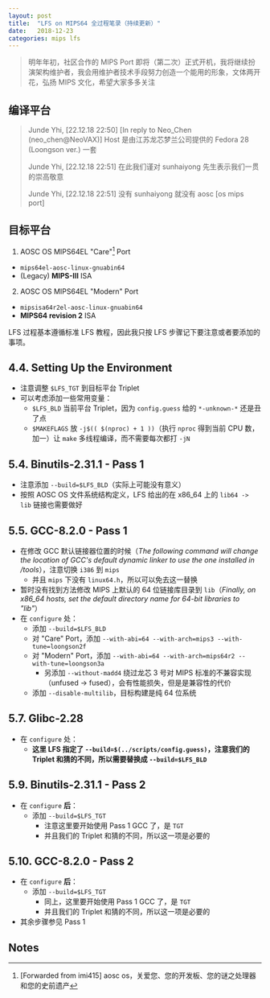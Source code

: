 ```yaml
---
layout: post
title:  "LFS on MIPS64 全过程笔录（持续更新）"
date:   2018-12-23
categories: mips lfs
---
```


> 明年年初，社区合作的 MIPS Port 即将（第二次）正式开机，我将继续扮演架构维护者，我会用维护者技术手段努力创造一个能用的形象，文体两开花，弘扬 MIPS 文化，希望大家多多关注

## 编译平台

> Junde Yhi, [22.12.18 22:50]
> [In reply to Neo_Chen (neo_chen@NeoVAX)]
> Host 是由江苏龙芯梦兰公司提供的 Fedora 28 (Loongson ver.) 一套
>
> Junde Yhi, [22.12.18 22:51]
> 在此我们谨对 sunhaiyong 先生表示我们一贯的崇高敬意
>
> Junde Yhi, [22.12.18 22:51]
> 没有 sunhaiyong 就没有 aosc [os mips port]

## 目标平台

1. AOSC OS MIPS64EL "Care"[^1] Port
  - `mips64el-aosc-linux-gnuabin64`
  - (Legacy) **MIPS-III** ISA
2. AOSC OS MIPS64EL "Modern" Port
  - `mipsisa64r2el-aosc-linux-gnuabin64`
  - **MIPS64 revision 2** ISA

LFS 过程基本遵循标准 LFS 教程，因此我只按 LFS 步骤记下要注意或者要添加的事项。

## 4.4. Setting Up the Environment

- 注意调整 `$LFS_TGT` 到目标平台 Triplet
- 可以考虑添加一些常用变量：
  - `$LFS_BLD` 当前平台 Triplet，因为 `config.guess` 给的 `*-unknown-*` 还是丑了点
  - `$MAKEFLAGS` 放 `-j$(( $(nproc) + 1 ))`（执行 `nproc` 得到当前 CPU 数，加一）让 `make` 多线程编译，而不需要每次都打 `-jN`

## 5.4. Binutils-2.31.1 - Pass 1

- 注意添加 `--build=$LFS_BLD`（实际上可能没有意义）
- 按照 AOSC OS 文件系统结构定义，LFS 给出的在 x86_64 上的 `lib64 -> lib` 链接也需要做好

## 5.5. GCC-8.2.0 - Pass 1

- 在修改 GCC 默认链接器位置的时候（_The following command will change the location of GCC's default dynamic linker to use the one installed in /tools_），注意切换 `i386` 到 `mips`
  - 并且 `mips` 下没有 `linux64.h`，所以可以免去这一替换
- 暂时没有找到方法修改 MIPS 上默认的 64 位链接库目录到 `lib`（_Finally, on x86\_64 hosts, set the default directory name for 64-bit libraries to "lib"_）
- 在 `configure` 处：
  - 添加 `--build=$LFS_BLD`
  - 对 "Care" Port，添加 `--with-abi=64 --with-arch=mips3 --with-tune=loongson2f`
  - 对 "Modern" Port，添加 `--with-abi=64 --with-arch=mips64r2 --with-tune=loongson3a`
    - 另添加 `--without-madd4` 绕过龙芯 3 号对 MIPS 标准的不兼容实现（unfused -> fused），会有性能损失，但是是兼容性的代价
  - 添加 `--disable-multilib`，目标构建是纯 64 位系统

## 5.7. Glibc-2.28

- 在 `configure` 处：
  - **这里 LFS 指定了 `--build=$(../scripts/config.guess)`，注意我们的 Triplet 和猜的不同，所以需要替换成 `--build=$LFS_BLD`**

## 5.9. Binutils-2.31.1 - Pass 2

- 在 `configure` **后**：
  - 添加 `--build=$LFS_TGT`
    - 注意这里要开始使用 Pass 1 GCC 了，是 `TGT`
    - 并且我们的 Triplet 和猜的不同，所以这一项是必要的

## 5.10. GCC-8.2.0 - Pass 2

- 在 `configure` **后**：
  - 添加 `--build=$LFS_TGT`
    - 同上，这里要开始使用 Pass 1 GCC 了，是 `TGT`
    - 并且我们的 Triplet 和猜的不同，所以这一项是必要的
- 其余步骤参见 Pass 1

## Notes

[^1]: [Forwarded from imi415] aosc os，关爱您、您的开发板、您的谜之处理器和您的史前遗产
